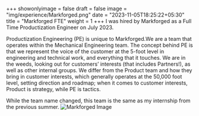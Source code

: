 +++
showonlyimage = false
draft = false
image = "img/experience/Markforged.png"
date = "2023-11-05T18:25:22+05:30"
title = "Markforged FTE"
weight = 1
+++
I was hired by Markforged as a Full Time Productization Engineer on July 2023. 
<!--more-->

Productization Engineering (PE) is unique to Markforged.We are a team that operates within the Mechanical Engineering team. The concept behind PE is that we represent the voice of the customer at the 5-foot level in engineering and technical work, and everything that it touches. We are in the weeds, looking out for customers’ interests (that includes Partners!), as well as other internal groups. We differ from the Product team and how they bring in customer interests, which generally operates at the 50,000 foot level, setting direction and roadmap; when it comes to customer interests, Product is strategy, while PE is tactics.

While the team name changed, this team is the same as my internship from the previous summer. 
![Markforged  Image][1]

[1]: /img/experience/Markforgedjump.jpg